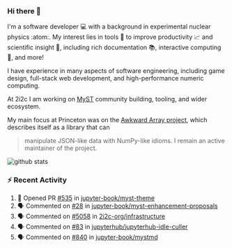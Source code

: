 ### Hi there 👋 

I'm a software developer 💻 with a background in experimental nuclear physics :atom:. My interest lies in tools :wrench: to improve productivity :chart_with_upwards_trend: and scientific insight :telescope:, including rich documentation 📚, interactive computing 🧮, and more! 

I have experience in many aspects of software engineering, including game design, full-stack web development, and high-performance numeric computing. 

At 2i2c I am working on [MyST](https://github.com/jupyter-book/mystmd) community building, tooling, and wider ecosystem. 

My main focus at Princeton was on the [Awkward Array project](awkward-array.org/), which describes itself as a library that can 
> manipulate JSON-like data with NumPy-like idioms. I remain an active maintainer of the project. 

![github stats](https://github-readme-stats.vercel.app/api?username=agoose77&show_icons=true&hide_rank=true&hide_title=true&bg_color=30,e76445,904e95&text_color=efe3ec&icon_color=efe3ec)
<!--
**agoose77/agoose77** is a ✨ _special_ ✨ repository because its `README.md` (this file) appears on your GitHub profile.

Here are some ideas to get you started:

- 🔭 I’m currently working on ...
- 🌱 I’m currently learning ...
- 👯 I’m looking to collaborate on ...
- 🤔 I’m looking for help with ...
- 💬 Ask me about ...
- 📫 How to reach me: ...
- 😄 Pronouns: ...
- ⚡ Fun fact: ...
-->

### :zap: Recent Activity

<!--START_SECTION:activity-->
1. 💪 Opened PR [#535](https://github.com/jupyter-book/myst-theme/pull/535) in [jupyter-book/myst-theme](https://github.com/jupyter-book/myst-theme)
2. 🗣 Commented on [#28](https://github.com/jupyter-book/myst-enhancement-proposals/pull/28#issuecomment-2651758995) in [jupyter-book/myst-enhancement-proposals](https://github.com/jupyter-book/myst-enhancement-proposals)
3. 🗣 Commented on [#5058](https://github.com/2i2c-org/infrastructure/issues/5058#issuecomment-2651326355) in [2i2c-org/infrastructure](https://github.com/2i2c-org/infrastructure)
4. 🗣 Commented on [#83](https://github.com/jupyterhub/jupyterhub-idle-culler/pull/83#issuecomment-2651304813) in [jupyterhub/jupyterhub-idle-culler](https://github.com/jupyterhub/jupyterhub-idle-culler)
5. 🗣 Commented on [#840](https://github.com/jupyter-book/mystmd/issues/840#issuecomment-2651015052) in [jupyter-book/mystmd](https://github.com/jupyter-book/mystmd)
<!--END_SECTION:activity-->
